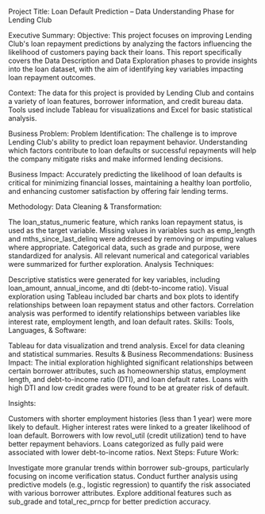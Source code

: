 Project Title:
Loan Default Prediction – Data Understanding Phase for Lending Club

Executive Summary:
Objective:
This project focuses on improving Lending Club's loan repayment predictions by analyzing the factors influencing the likelihood of customers paying back their loans. This report specifically covers the Data Description and Data Exploration phases to provide insights into the loan dataset, with the aim of identifying key variables impacting loan repayment outcomes.

Context:
The data for this project is provided by Lending Club and contains a variety of loan features, borrower information, and credit bureau data. Tools used include Tableau for visualizations and Excel for basic statistical analysis.

Business Problem:
Problem Identification:
The challenge is to improve Lending Club's ability to predict loan repayment behavior. Understanding which factors contribute to loan defaults or successful repayments will help the company mitigate risks and make informed lending decisions.

Business Impact:
Accurately predicting the likelihood of loan defaults is critical for minimizing financial losses, maintaining a healthy loan portfolio, and enhancing customer satisfaction by offering fair lending terms.

Methodology:
Data Cleaning & Transformation:

The loan_status_numeric feature, which ranks loan repayment status, is used as the target variable.
Missing values in variables such as emp_length and mths_since_last_delinq were addressed by removing or imputing values where appropriate.
Categorical data, such as grade and purpose, were standardized for analysis.
All relevant numerical and categorical variables were summarized for further exploration.
Analysis Techniques:

Descriptive statistics were generated for key variables, including loan_amount, annual_income, and dti (debt-to-income ratio).
Visual exploration using Tableau included bar charts and box plots to identify relationships between loan repayment status and other factors.
Correlation analysis was performed to identify relationships between variables like interest rate, employment length, and loan default rates.
Skills:
Tools, Languages, & Software:

Tableau for data visualization and trend analysis.
Excel for data cleaning and statistical summaries.
Results & Business Recommendations:
Business Impact:
The initial exploration highlighted significant relationships between certain borrower attributes, such as homeownership status, employment length, and debt-to-income ratio (DTI), and loan default rates. Loans with high DTI and low credit grades were found to be at greater risk of default.

Insights:

Customers with shorter employment histories (less than 1 year) were more likely to default.
Higher interest rates were linked to a greater likelihood of loan default.
Borrowers with low revol_util (credit utilization) tend to have better repayment behaviors.
Loans categorized as fully paid were associated with lower debt-to-income ratios.
Next Steps:
Future Work:

Investigate more granular trends within borrower sub-groups, particularly focusing on income verification status.
Conduct further analysis using predictive models (e.g., logistic regression) to quantify the risk associated with various borrower attributes.
Explore additional features such as sub_grade and total_rec_prncp for better prediction accuracy.
